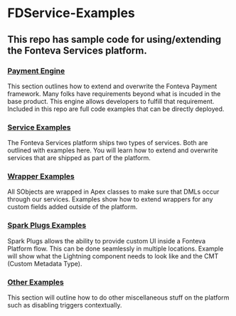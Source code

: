 # FDService-Examples

## This repo has sample code for using/extending the Fonteva Services platform.

### [Payment Engine](PaymentEngine_README.md)
   This section outlines how to extend and overwrite the Fonteva Payment framework. Many folks have requirements
   beyond what is incuded in the base product. This engine allows developers to fulfill that requirement.
   Included in this repo are full code examples that can be directly deployed.

### [Service Examples](ServiceExamples_README.md)
   The Fonteva Services platform ships two types of services. Both are outlined with examples here. You will learn
   how to extend and overwrite services that are shipped as part of the platform.

### [Wrapper Examples](WrapperExamples_README.md)
   All SObjects are wrapped in Apex classes to make sure that DMLs occur through our services. Examples show how to extend
   wrappers for any custom fields added outside of the platform.
   
### [Spark Plugs Examples](SparkPlugs_README.md)
   Spark Plugs allows the ability to provide custom UI inside a Fonteva Platform flow. This can be done seamlessly in 
   multiple locations. Example will show what the Lightning component needs to look like and the CMT (Custom Metadata Type).

### [Other Examples](Other_README.MD)
   This section will outline how to do other miscellaneous stuff on the platform such as disabling triggers contextually.

